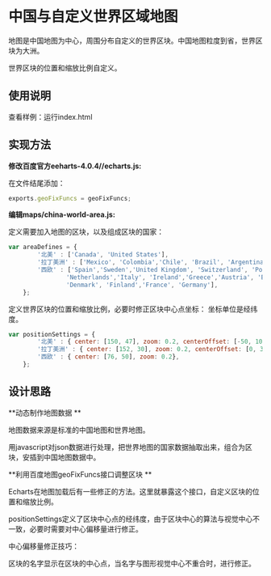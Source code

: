 # 中国与自定义世界区域地图

地图是中国地图为中心，周围分布自定义的世界区块。中国地图粒度到省，世界区块为大洲。

世界区块的位置和缩放比例自定义。

## 使用说明
查看样例：运行index.html


## 实现方法

**修改百度官方eeharts-4.0.4//echarts.js:**

在文件结尾添加：
```javascript
exports.geoFixFuncs = geoFixFuncs;
```

**编辑maps/china-world-area.js:**

定义需要加入地图的区块，以及组成区块的国家：
```javascript
var areaDefines = {
        '北美' : ['Canada', 'United States'],
        '拉丁美洲' : ['Mexico', 'Colombia','Chile', 'Brazil', 'Argentina'],
        '西欧' : ['Spain','Sweden','United Kingdom', 'Switzerland', 'Portugal', 'Norway',
                'Netherlands','Italy', 'Ireland','Greece','Austria', 'Belgium',
                'Denmark', 'Finland','France', 'Germany'],
    };
```

定义世界区块的位置和缩放比例，必要时修正区块中心点坐标：
坐标单位是经纬度。
```javascript
var positionSettings = {
        '北美' : { center: [150, 47], zoom: 0.2, centerOffset: [-50, 10]},
        '拉丁美洲' : { center: [152, 30], zoom: 0.2, centerOffset: [0, 30]},
        '西欧' : { center: [76, 50], zoom: 0.2},
    };
```


## 设计思路

**动态制作地图数据 **

地图数据来源是标准的中国地图和世界地图。

用javascript对json数据进行处理，把世界地图的国家数据抽取出来，组合为区块，安插到中国地图数据中。

**利用百度地图geoFixFuncs接口调整区块 **

Echarts在地图加载后有一些修正的方法。这里就暴露这个接口，自定义区块的位置和缩放比例。

positionSettings定义了区块中心点的经纬度，由于区块中心的算法与视觉中心不一致，必要时需要对中心偏移量进行修正。

中心偏移量修正技巧：

区块的名字显示在区块的中心点，当名字与图形视觉中心不重合时，进行修正。